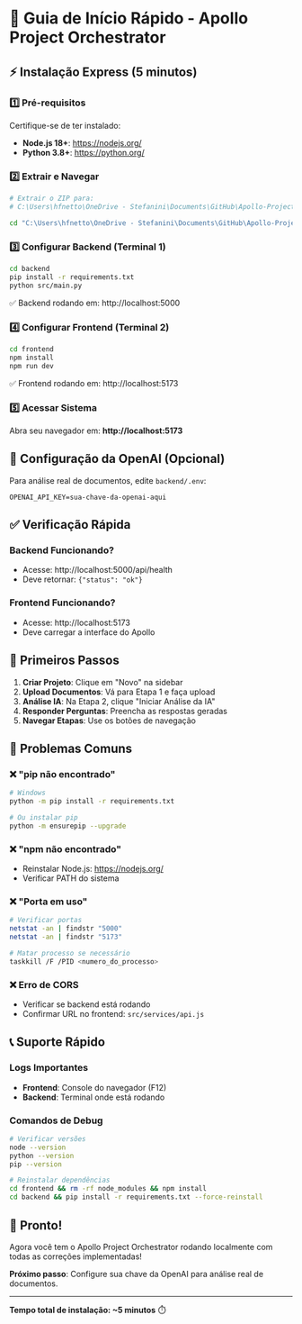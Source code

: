 # 🚀 Guia de Início Rápido - Apollo Project Orchestrator

## ⚡ Instalação Express (5 minutos)

### 1️⃣ Pré-requisitos
Certifique-se de ter instalado:
- **Node.js 18+**: https://nodejs.org/
- **Python 3.8+**: https://python.org/

### 2️⃣ Extrair e Navegar
```bash
# Extrair o ZIP para:
# C:\Users\hfnetto\OneDrive - Stefanini\Documents\GitHub\Apollo-Project-Orchestrator

cd "C:\Users\hfnetto\OneDrive - Stefanini\Documents\GitHub\Apollo-Project-Orchestrator"
```

### 3️⃣ Configurar Backend (Terminal 1)
```bash
cd backend
pip install -r requirements.txt
python src/main.py
```
✅ Backend rodando em: http://localhost:5000

### 4️⃣ Configurar Frontend (Terminal 2)
```bash
cd frontend
npm install
npm run dev
```
✅ Frontend rodando em: http://localhost:5173

### 5️⃣ Acessar Sistema
Abra seu navegador em: **http://localhost:5173**

## 🔧 Configuração da OpenAI (Opcional)

Para análise real de documentos, edite `backend/.env`:
```env
OPENAI_API_KEY=sua-chave-da-openai-aqui
```

## ✅ Verificação Rápida

### Backend Funcionando?
- Acesse: http://localhost:5000/api/health
- Deve retornar: `{"status": "ok"}`

### Frontend Funcionando?
- Acesse: http://localhost:5173
- Deve carregar a interface do Apollo

## 🎯 Primeiros Passos

1. **Criar Projeto**: Clique em "Novo" na sidebar
2. **Upload Documentos**: Vá para Etapa 1 e faça upload
3. **Análise IA**: Na Etapa 2, clique "Iniciar Análise da IA"
4. **Responder Perguntas**: Preencha as respostas geradas
5. **Navegar Etapas**: Use os botões de navegação

## 🚨 Problemas Comuns

### ❌ "pip não encontrado"
```bash
# Windows
python -m pip install -r requirements.txt

# Ou instalar pip
python -m ensurepip --upgrade
```

### ❌ "npm não encontrado"
- Reinstalar Node.js: https://nodejs.org/
- Verificar PATH do sistema

### ❌ "Porta em uso"
```bash
# Verificar portas
netstat -an | findstr "5000"
netstat -an | findstr "5173"

# Matar processo se necessário
taskkill /F /PID <numero_do_processo>
```

### ❌ Erro de CORS
- Verificar se backend está rodando
- Confirmar URL no frontend: `src/services/api.js`

## 📞 Suporte Rápido

### Logs Importantes
- **Frontend**: Console do navegador (F12)
- **Backend**: Terminal onde está rodando

### Comandos de Debug
```bash
# Verificar versões
node --version
python --version
pip --version

# Reinstalar dependências
cd frontend && rm -rf node_modules && npm install
cd backend && pip install -r requirements.txt --force-reinstall
```

## 🎉 Pronto!

Agora você tem o Apollo Project Orchestrator rodando localmente com todas as correções implementadas!

**Próximo passo**: Configure sua chave da OpenAI para análise real de documentos.

---

**Tempo total de instalação: ~5 minutos** ⏱️


